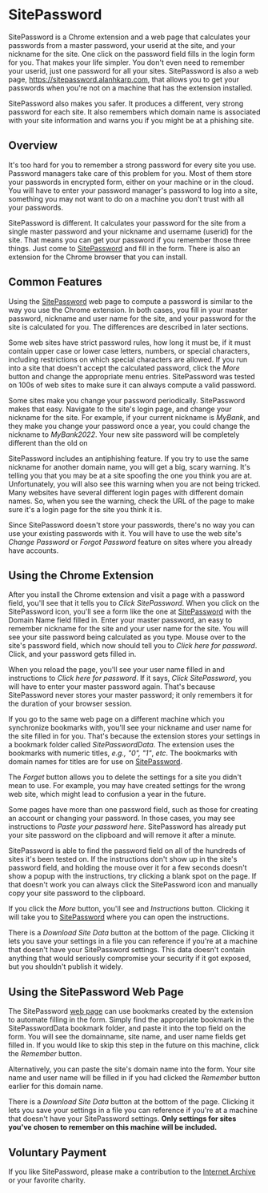 SitePassword
============

SitePassword is a Chrome extension and a web page that 
calculates your passwords from a master password, your 
userid at the site, and your nickname for the site.  One 
click on the password field fills in the login form for 
you.  That makes your life simpler.  You don't even need 
to remember your userid, just one password for all your 
sites.  SitePassword is also a web page, 
https://sitepassword.alanhkarp.com, that allows you to get 
your passwords when you're not on a machine that has the 
extension installed.

SitePassword also makes you safer.  It produces a different, 
very strong password for each site.  It also remembers which 
domain name is associated with your site information and warns 
you if you might be at a phishing site.

## Overview 
            
It's too hard for you to remember a strong password for every
site you use.  Password managers take care of this problem for 
you.  Most of them store your passwords in encrypted form, either 
on your machine or in the cloud.  You will have to enter your
password manager's password to log into a site, something you 
may not want to do on a machine you don't trust with all your 
passwords.
            
            
SitePassword is different.  It calculates your password for the
site from a single master password and your nickname and username 
(userid) for the site.  That means you can get your password if 
you remember those three things.  Just come to 
[SitePassword](https://sitepassword.alanhkarp.com) and
fill in the form.  There is also an extension for the Chrome 
browser that you can install.

            
## Common Features
            
Using the [SitePassword](https://sitepassword.alanhkarp.com)
web page to compute a password is similar to the way you use 
the Chrome extension.  In both cases, you fill in your master 
password, nickname and user name for the site, and your  password 
for the site is calculated for you.  The differences are 
described in later sections.


Some web sites have strict password rules, how long it must be,
if it must contain upper case or lower case letters, numbers, or
special characters, including restrictions on which special
characters are allowed.  If you run into a site that doesn't 
accept the calculated password, click the *More*
button and change the appropriate menu entries.  SitePassword 
was tested on 100s of web sites to make sure it can always 
compute a valid password.


Some sites make you change your password periodically.  SitePassword
makes that easy.  Navigate to the site's login page, and change your 
nickname for the site.  For example, if your current nickname is
*MyBank*, and they make you change your password once a year, 
you could change the nickname to *MyBank2022*.  Your new site
password will be completely different than the old on


SitePassword includes an antiphishing feature.  If you try to use 
the same nickname for another domain name, you will get a big, 
scary warning.  It's telling you that you may be at a site 
spoofing the one you think you are at.  Unfortunately, you will 
also see this warning when you are not being tricked.  Many 
websites have several different login pages with different domain 
names.  So, when you see the warning, check the URL of the page 
to make sure it's a login page for the site you think it is.


Since SitePassword doesn't store your passwords, there's no way
you can use your existing passwords with it.  You will have to use 
the web site's *Change Password* or *Forgot Password*
feature on sites where you already have accounts.
            
## Using the Chrome Extension
            
After you install the Chrome extension and visit a page with a 
password field, you'll see that it tells you to *Click SitePassword*.
When you click on the SitePassword icon, you'll see a form like the 
one at <a href="https://sitepassword.alanhkarp.com">SitePassword</a> with the 
Domain Name field filled in.  Enter your master password, an easy to 
remember nickname for the site and your user name for the site.  You 
will see your site password being calculated as you type.  Mouse over 
to the site's password field, which now should tell you to *Click 
here for password*.  Click, and your password gets filled in.  


When you reload the page, you'll see your user name filled in and 
instructions to *Click here for password*.  If it says, 
*Click SitePassword*, you will have to enter your master
password again.  That's because SitePassword never stores your 
master password; it only remembers it for the duration of your 
browser session.


If you go to the same web page on a different machine which you
synchronize bookmarks with, you'll see your nickname and user name for 
the site filled in for you.  That's because the extension stores your
settings in a bookmark folder called *SitePasswordData*.
The extension uses the bookmarks with numeric titles, *e.g.,
"0", "1"*, *etc*.  The bookmarks with domain names for 
titles are for use on [SitePassword](https://sitepassword.alanhkarp.com).


The *Forget* button allows you to delete the settings for a 
site you didn't mean to use.  For example, you may have created
settings for the wrong web site, which might lead to confusion a 
year in the future.


Some pages have more than one password field, such as those for 
creating an account or changing your password.  In those cases,
you may see instructions to *Paste your password here*.
SitePassword has already put your site password on the clipboard
and will remove it after a minute.


SitePassword is able to find the password field on all of the hundreds
of sites it's been tested on.  If the instructions don't show up in 
the site's password field, and holding the mouse over it for a few
seconds doesn't show a popup with the instructions, try clicking a blank 
spot on the page.  If that doesn't work you can always click the 
SitePassword icon and manually copy your site password to the clipboard. 


If you click the *More* button, you'll see and *Instructions*
button.  Clicking it will take you to [SitePassword](https://sitepassword.alanhkarp.com)
where you can open the instructions.


There is a *Download Site Data* button at the bottom of 
the page.  Clicking it lets you save your settings in a file you 
can reference if you're at a machine that doesn't have your 
SitePassword settings. This data doesn't contain anything that would 
seriously compromise your security if it got exposed, but you shouldn't 
publish it widely.   
            
## Using the SitePassword Web Page
            
The SitePassword <a href="sitepassword.alanhkarp.com">web page</a> 
can use bookmarks created by the extension to automate filling in 
the form.  Simply find the appropriate bookmark in the 
SitePasswordData bookmark folder, and paste it into the top field 
on the form.  You will see the domainname, site name, and user
name fields get filled in.  If you would like to skip this step 
in the future on this machine, click the *Remember*
button.  


Alternatively, you can paste the site's domain name into the form.  Your
site name and user name will be filled in if you had clicked the 
*Remember* button earlier for this domain name.  

There is a *Download Site Data* button at the bottom of 
the page.  Clicking it lets you save your settings in a file you 
can reference if you're at a machine that doesn't have your 
SitePassword settings.  **Only settings for sites you've chosen
to remember on this machine will be included.**

## Voluntary Payment

If you like SitePassword, please make a contribution to the 
[Internet Archive](https://archive.org/donate?origin=iawww-TopNavDonateButton) or your favorite charity.
